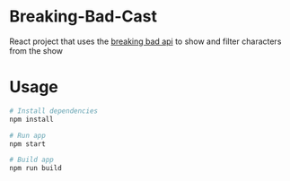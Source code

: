 # Breaking-Bad-Cast
React project that uses the [breaking bad api](https://breakingbadapi.com/documentation) to show and filter characters from the show
# Usage
```bash
# Install dependencies
npm install
```
```bash
# Run app
npm start
```
```bash
# Build app
npm run build

```
